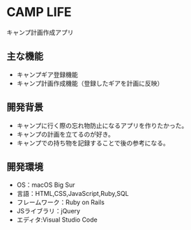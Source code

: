 # CAMP LIFE
キャンプ計画作成アプリ

## 主な機能
- キャンプギア登録機能
- キャンプ計画作成機能（登録したギアを計画に反映）

## 開発背景
- キャンプに行く際の忘れ物防止になるアプリを作りたかった。
- キャンプの計画を立てるのが好き。
- キャンプでの持ち物を記録することで後の参考になる。


## 開発環境
- OS：macOS Big Sur
- 言語：HTML,CSS,JavaScript,Ruby,SQL
- フレームワーク：Ruby on Rails
- JSライブラリ：jQuery
- エディタ:Visual Studio Code
